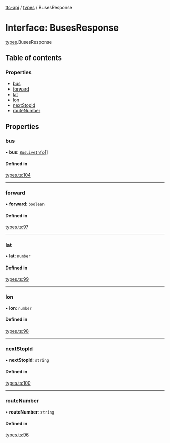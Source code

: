 [ttc-api](../README.md) / [types](../modules/types.md) / BusesResponse

# Interface: BusesResponse

[types](../modules/types.md).BusesResponse

## Table of contents

### Properties

- [bus](types.BusesResponse.md#bus)
- [forward](types.BusesResponse.md#forward)
- [lat](types.BusesResponse.md#lat)
- [lon](types.BusesResponse.md#lon)
- [nextStopId](types.BusesResponse.md#nextstopid)
- [routeNumber](types.BusesResponse.md#routenumber)

## Properties

### bus

• **bus**: [`BusLiveInfo`](types.BusLiveInfo.md)[]

#### Defined in

[types.ts:104](https://github.com/sunneydev/ttc-api/blob/9d52e68/src/types.ts#L104)

___

### forward

• **forward**: `boolean`

#### Defined in

[types.ts:97](https://github.com/sunneydev/ttc-api/blob/9d52e68/src/types.ts#L97)

___

### lat

• **lat**: `number`

#### Defined in

[types.ts:99](https://github.com/sunneydev/ttc-api/blob/9d52e68/src/types.ts#L99)

___

### lon

• **lon**: `number`

#### Defined in

[types.ts:98](https://github.com/sunneydev/ttc-api/blob/9d52e68/src/types.ts#L98)

___

### nextStopId

• **nextStopId**: `string`

#### Defined in

[types.ts:100](https://github.com/sunneydev/ttc-api/blob/9d52e68/src/types.ts#L100)

___

### routeNumber

• **routeNumber**: `string`

#### Defined in

[types.ts:96](https://github.com/sunneydev/ttc-api/blob/9d52e68/src/types.ts#L96)
